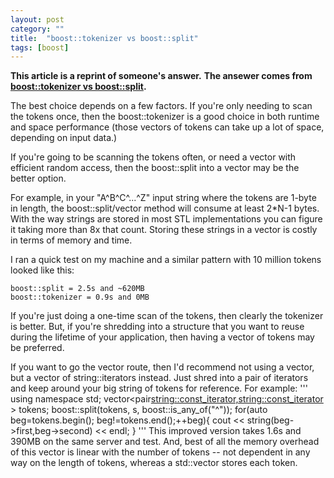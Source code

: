 ```yaml
---
layout: post
category: ""
title:  "boost::tokenizer vs boost::split"
tags: [boost]
---
```


**This article is a reprint of someone's answer.**
**The ansewer comes from [boost::tokenizer vs boost::split](https://stackoverflow.com/questions/7930796/boosttokenizer-vs-boostsplit).**

The best choice depends on a few factors. If you're only needing to scan the tokens once, then the boost::tokenizer is a good choice in both runtime and space performance (those vectors of tokens can take up a lot of space, depending on input data.)

If you're going to be scanning the tokens often, or need a vector with efficient random access, then the boost::split into a vector may be the better option.

For example, in your "A^B^C^...^Z" input string where the tokens are 1-byte in length, the boost::split/vector<string> method will consume at least 2*N-1 bytes. With the way strings are stored in most STL implementations you can figure it taking more than 8x that count. Storing these strings in a vector is costly in terms of memory and time.

I ran a quick test on my machine and a similar pattern with 10 million tokens looked like this:

    boost::split = 2.5s and ~620MB
    boost::tokenizer = 0.9s and 0MB

If you're just doing a one-time scan of the tokens, then clearly the tokenizer is better. But, if you're shredding into a structure that you want to reuse during the lifetime of your application, then having a vector of tokens may be preferred.

If you want to go the vector route, then I'd recommend not using a vector<string>, but a vector of string::iterators instead. Just shred into a pair of iterators and keep around your big string of tokens for reference. For example:
'''
using namespace std;
vector<pair<string::const_iterator,string::const_iterator> > tokens;
boost::split(tokens, s, boost::is_any_of("^"));
for(auto beg=tokens.begin(); beg!=tokens.end();++beg){
   cout << string(beg->first,beg->second) << endl;
}
'''
This improved version takes 1.6s and 390MB on the same server and test. And, best of all the memory overhead of this vector is linear with the number of tokens -- not dependent in any way on the length of tokens, whereas a std::vector<string> stores each token.
